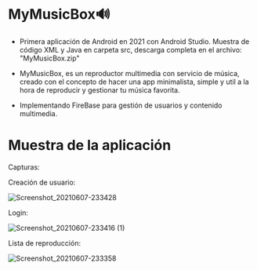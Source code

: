 # MyMusicBox🔊
 - Primera aplicación de Android en 2021 con Android Studio. Muestra de código XML y Java en carpeta src, descarga completa en el archivo: "MyMusicBox.zip"

 - MyMusicBox, es un reproductor multimedia con servicio de música, creado con el concepto de hacer una app minimalista, simple y util a la hora de reproducir y gestionar tu música favorita.
 
 - Implementando FireBase para gestión de usuarios y contenido multimedia.

 # Muestra de la aplicación

Capturas:

Creación de usuario:

![Screenshot_20210607-233428](https://github.com/Parraes/MyMusicBox/assets/116099928/eacc6dee-a562-45e3-b2cf-a62a094670cb) 


Login:

![Screenshot_20210607-233416 (1)](https://github.com/Parraes/MyMusicBox/assets/116099928/e9c774db-79bb-46e3-97fe-871fe921c410)

Lista de reproducción:

![Screenshot_20210607-233358](https://github.com/Parraes/MyMusicBox/assets/116099928/f78e4ace-9ac5-431e-a17b-f26cc76f2dea)

